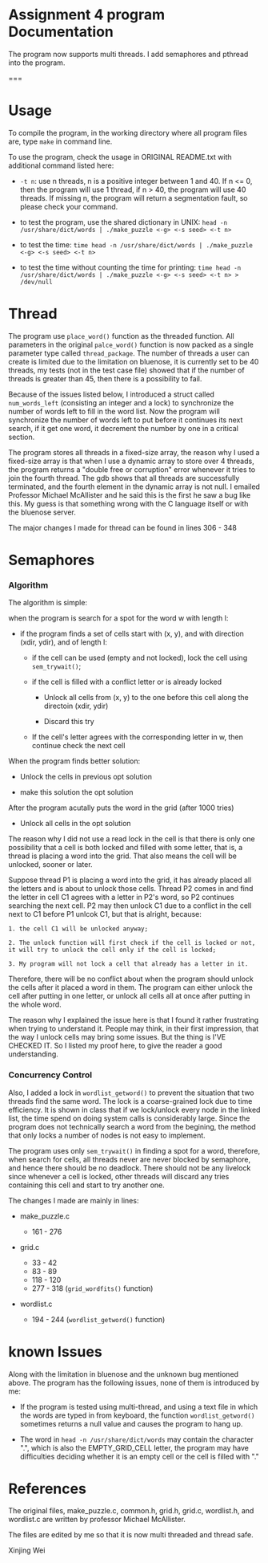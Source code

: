 Assignment 4 program Documentation
===

The program now supports multi threads. I add semaphores and pthread into the program. 

===

Usage
===

To compile the program, in the working directory where all program files are, type `make` in command line.

To use the program, check the usage in ORIGINAL README.txt with additional command listed here:

- `-t n`: use n threads, n is a positive integer between 1 and 40. If n <= 0, then the program will use 1 thread, if n > 40, the program will use 40 threads. If missing n, the program will return a segmentation fault, so please check your command.

- to test the program, use the shared dictionary in UNIX: `head -n /usr/share/dict/words | ./make_puzzle <-g> <-s seed> <-t n>`

- to test the time: `time head -n /usr/share/dict/words | ./make_puzzle <-g> <-s seed> <-t n>`

- to test the time without counting the time for printing: `time head -n /usr/share/dict/words | ./make_puzzle <-g> <-s seed> <-t n> > /dev/null`

Thread
===

The program use `place_word()` function as the threaded function. All parameters in the original `palce_word()` function is now packed as a single parameter type called `thread_package`. The number of threads a user can create is limited due to the limitation on bluenose, it is currently set to be 40 threads, my tests (not in the test case file) showed that if the number of threads is greater than 45, then there is a possibility to fail.

Because of the issues listed below, I introduced a struct called `num_words_left` (consisting an integer and a lock) to synchronize the number of words left to fill in the word list. Now the program will synchronize the number of words left to put before it continues its next search, if it get one word, it decrement the number by one in a critical section.

The program stores all threads in a fixed-size array, the reason why I used a fixed-size array is that when I use a dynamic array to store over 4 threads, the program returns a "double free or corruption" error whenever it tries to join the fourth thread. The gdb shows that all threads are successfully terminated, and the fourth element in the dynamic array is not null. I emailed Professor Michael McAllister and he said this is the first he saw a bug like this. My guess is that something wrong with the C language itself or with the bluenose server.

The major changes I made for thread can be found in lines 306 - 348

Semaphores
===

### Algorithm ###

The algorithm is simple:

when the program is search for a spot for the word w with length l:

- if the program finds a set of cells start with (x, y), and with direction (xdir, ydir), and of length l:

	- if the cell can be used (empty and not locked), lock the cell using `sem_trywait()`;

	- if the cell is filled with a conflict letter or is already locked

		- Unlock all cells from (x, y) to the one before this cell along the directoin (xdir, ydir)

		- Discard this try

	- If the cell's letter agrees with the corresponding letter in w, then continue check the next cell

When the program finds better solution:

- Unlock the cells in previous opt solution

- make this solution the opt solution

After the program acutally puts the word in the grid (after 1000 tries)

- Unlock all cells in the opt solution

The reason why I did not use a read lock in the cell is that there is only one possibility that a cell is both locked and filled with some letter, that is, a thread is placing a word into the grid. That also means the cell will be unlocked, sooner or later. 

Suppose thread P1 is placing a word into the grid, it has already placed all the letters and is about to unlock those cells. Thread P2 comes in and find the letter in cell C1 agrees with a letter in P2's word, so P2 continues searching the next cell. P2 may then unlock C1 due to a conflict in the cell next to C1 before P1 unlcok C1, but that is alright, because:
	
	1. the cell C1 will be unlocked anyway;

	2. The unlock function will first check if the cell is locked or not, it will try to unlock the cell only if the cell is locked;

	3. My program will not lock a cell that already has a letter in it.

Therefore, there will be no conflict about when the program should unlock the cells after it placed a word in them. The program can either unlock the cell after putting in one letter, or unlock all cells all at once after putting in the whole word.

The reason why I explained the issue here is that I found it rather frustrating when trying to understand it. People may think, in their first impression, that the way I unlock cells may bring some issues. But the thing is I'VE CHECKED IT. So I listed my proof here, to give the reader a good understanding.

### Concurrency Control ###

Also, I added a lock in `wordlist_getword()` to prevent the situation that two threads find the same word. The lock is a coarse-grained lock due to time efficiency. It is shown in class that if we lock/unlock every node in the linked list, the time spend on doing system calls is considerably large. Since the program does not technically search a word from the begining, the method that only locks a number of nodes is not easy to implement.

The program uses only `sem_trywait()` in finding a spot for a word, therefore, when search for cells, all threads never are never blocked by semaphore, and hence there should be no deadlock. There should not be any livelock since whenever a cell is locked, other threads will discard any tries containing this cell and start to try another one.

The changes I made are mainly in lines:

- make_puzzle.c
	
	- 161 - 276

- grid.c

	- 33 - 42
	- 83 - 89
	- 118 - 120
	- 277 - 318 (`grid_wordfits()` function)

- wordlist.c
	
	- 194 - 244 (`wordlist_getword()` function)

known Issues
===

Along with the limitation in bluenose and the unknown bug mentioned above. The program has the following issues, none of them is introduced by me:

- If the program is tested using multi-thread, and using a text file in which the words are typed in from keyboard, the function `wordlist_getword()` sometimes returns a null value and causes the program to hang up.

- The word in `head -n /usr/share/dict/words` may contain the character ".", which is also the EMPTY_GRID_CELL letter, the program may have difficulties deciding whether it is an empty cell or the cell is filled with "."

References
===

The original files, make_puzzle.c, common.h, grid.h, grid.c, wordlist.h, and wordlist.c are written by professor Michael McAllister. 

The files are edited by me so that it is now multi threaded and thread safe.


Xinjing Wei

